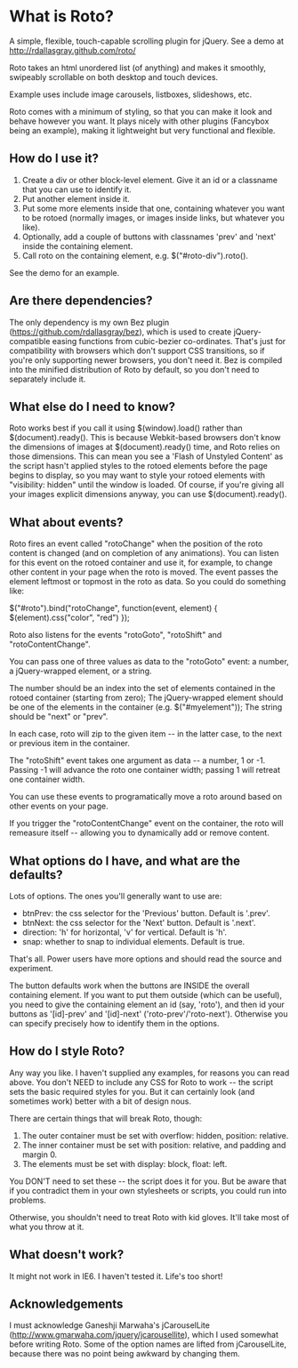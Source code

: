 What is Roto?
=============
A simple, flexible, touch-capable scrolling plugin for jQuery.
See a demo at http://rdallasgray.github.com/roto/

Roto takes an html unordered list (of anything) and makes it smoothly, swipeably scrollable on both desktop and touch devices.

Example uses include image carousels, listboxes, slideshows, etc.

Roto comes with a minimum of styling, so that you can make it look and behave however you want. It plays nicely with other plugins (Fancybox being an example), making it lightweight but very functional and flexible.


How do I use it?
----------------
1. Create a div or other block-level element. Give it an id or a classname that you can use to identify it.
2. Put another element inside it.
3. Put some more elements inside that one, containing whatever you want to be rotoed (normally images, or images inside links, but whatever you like).
4. Optionally, add a couple of buttons with classnames 'prev' and 'next' inside the containing element.
5. Call roto on the containing element, e.g. $("#roto-div").roto().

See the demo for an example.


Are there dependencies?
-----------------------
The only dependency is my own Bez plugin (https://github.com/rdallasgray/bez), which is used to create jQuery-compatible easing functions from cubic-bezier co-ordinates. That's just for compatibility with browsers which don't support CSS transitions, so if you're only supporting newer browsers, you don't need it. Bez is compiled into the minified distribution of Roto by default, so you don't need to separately include it.


What else do I need to know?
----------------------------
Roto works best if you call it using $(window).load() rather than $(document).ready(). This is because Webkit-based browsers don't know the dimensions of images at $(document).ready() time, and Roto relies on those dimensions. This can mean you see a 'Flash of Unstyled Content' as the script hasn't applied styles to the rotoed elements before the page begins to display, so you may want to style your rotoed elements with "visibility: hidden" until the window is loaded. Of course, if you're giving all your images explicit dimensions anyway, you can use $(document).ready().


What about events?
------------------
Roto fires an event called "rotoChange" when the position of the roto content is changed (and on completion of any animations). You can listen for this event on the rotoed container and use it, for example, to change other content in your page when the roto is moved. The event passes the element leftmost or topmost in the roto as data. So you could do something like:

$("#roto").bind("rotoChange", function(event, element) { $(element).css("color", "red") });

Roto also listens for the events "rotoGoto", "rotoShift" and "rotoContentChange".

You can pass one of three values as data to the "rotoGoto" event: a number, a jQuery-wrapped element, or a string. 

The number should be an index into the set of elements contained in the rotoed container (starting from zero);
The jQuery-wrapped element should be one of the elements in the container (e.g. $("#myelement"));
The string should be "next" or "prev".

In each case, roto will zip to the given item -- in the latter case, to the next or previous item in the container.

The "rotoShift" event takes one argument as data -- a number, 1 or -1. Passing -1 will advance the roto one container width; passing 1 will retreat one container width.

You can use these events to programatically move a roto around based on other events on your page.

If you trigger the "rotoContentChange" event on the container, the roto will remeasure itself -- allowing you to dynamically add or remove content.


What options do I have, and what are the defaults?
--------------------------------------------------
Lots of options. The ones you'll generally want to use are:

- btnPrev: the css selector for the 'Previous' button. Default is '.prev'.
- btnNext: the css selector for the 'Next' button. Default is '.next'.
- direction: 'h' for horizontal, 'v' for vertical. Default is 'h'.
- snap: whether to snap to individual elements. Default is true.

That's all. Power users have more options and should read the source and experiment.

The button defaults work when the buttons are INSIDE the overall containing element. If you want to put them outside (which can be useful), you need to give the containing element an id (say, 'roto'), and then id your buttons as '[id]-prev' and '[id]-next' ('roto-prev'/'roto-next'). Otherwise you can specify precisely how to identify them in the options.


How do I style Roto?
--------------------
Any way you like. I haven't supplied any examples, for reasons you can read above. You don't NEED to include any CSS for Roto to work -- the script sets the basic required styles for you. But it can certainly look (and sometimes work) better with a bit of design nous.

There are certain things that will break Roto, though:

1. The outer container must be set with overflow: hidden, position: relative.
2. The inner container must be set with position: relative, and padding and margin 0.
3. The elements must be set with display: block, float: left.

You DON'T need to set these -- the script does it for you. But be aware that if you contradict them in your own stylesheets or scripts, you could run into problems.

Otherwise, you shouldn't need to treat Roto with kid gloves. It'll take most of what you throw at it.


What doesn't work?
------------------
It might not work in IE6. I haven't tested it. Life's too short!


Acknowledgements
----------------
I must acknowledge Ganeshji Marwaha's jCarouselLite (http://www.gmarwaha.com/jquery/jcarousellite), which I used somewhat before writing Roto. Some of the option names are lifted from jCarouselLite, because there was no point being awkward by changing them.